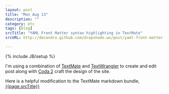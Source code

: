 ```yaml
---
layout: post
title: "Mon Aug 13"
description: ""
category: etc
tags: [blog]
srcTitle: "YAML Front Matter syntax highlighting in TextMate"
srcURL: http://desandro.github.com/dropshado.ws/post/yaml-front-matter-markdown-textmate.html

---
```

{% include JB/setup %}

I'm using a combination of [TextMate](https://github.com/textmate/textmate) and [TextWrangler](http://www.barebones.com/products/textwrangler/index.shtml) to create and edit post along with [Coda 2](http://www.panic.com/coda/) craft the design of the site.

Here is a helpful modification to the TextMate markdown bundle,
[{{page.srcTitle}}]({{page.srcURL}})